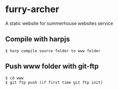 furry-archer
============

A static website for summerhouse websites service

## Compile with harpjs
```
$ harp compile source folder to www folder
```

## Push www folder with git-ftp
```
$ cd www
$ git ftp push (if first time git ftp init)
```

